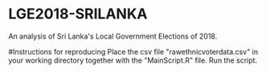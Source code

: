 # LGE2018-SRILANKA
An analysis of Sri Lanka's Local Government Elections of 2018.

#Instructions for reproducing
Place the csv file "rawethnicvoterdata.csv" in your working directory
together with the "MainScript.R" file. Run the script. 
